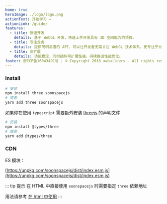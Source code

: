 ```yaml
---
home: true
heroImage: ./logo/logo.png
actionText: 开始学习 →
actionLink: /guide/
features:
  - title: 快速开发
    details: 基于 WebGL 开发，快速上手开发具有 3D 空间能力的项目。
  - title: 专注业务
    details: 提供简明易懂的 API，可以让开发者无需关注 WebGL 技术体系，更专注于业务开发。
  - title: 高扩展
    details: 功能稳定，同时插件可扩展性强，持续推进性能优化。
footer: 浙ICP备16043491号 | © Copyright 2018 xwbuilders - All rights reserved.
---
```


### Install

```bash
# 安装
npm install three soonspacejs
# 或者
yarn add three soonspacejs
```

如果你在使用 `typescript` 需要额外安装 [threejs](https://threejs.org/) 的声明文件

```bash
# 安装
npm install @types/three
# 或者
yarn add @types/three
```

### CDN

ES 模块：

[https://unpkg.com/soonspacejs/dist/index.esm.js](https://unpkg.com/soonspacejs/dist/index.esm.js)

::: tip 提示
在 HTML 中直接使用 `soonspacejs` 时需要指定 `three` 依赖地址

用法请参考 [在 html 中使用](./guide/start.html#在-html-中使用)
:::
